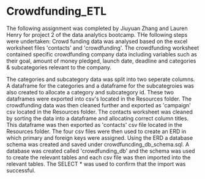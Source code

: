# Crowdfunding_ETL

The following assignment was completed by Jiuyuan Zhang and Lauren Henry for project 2 of the data analytics bootcamp.
THe following steps were undertaken:
Crowd funding data was analysed based on the excel worksheet files 'contacts' and 'crowdfunding'. 
The crowdfunding worksheet contained specific crowdfunding company data including variables such as their goal, amount of money pledged, launch date, deadline and categories & subcategories relevant to the company.

The categories and subcategory data was split into two seperate columns. A dataframe for the categories and a dataframe for the subcategroies was also created to allocate a category and subcategory id. These two dataframes were exported into csv's located in the Resources folder.
The crowdfunding data was then cleaned further and exported as 'campaign' csv located in the Resources folder.
The contacts worksheet was cleaned by sorting the data into a dataframe and allocating correct column titles. This dataframe was then exported as 'contacts' csv file located in the Resources folder.
The four csv files were then used to create an ERD in which primary and foreign keys were assigned. Using the ERD a database schema was created and saved under crowdfuncding_db_schema.sql.
A database was created called 'crowdfunding_db' and the schema was used to create the relevant tables and each csv file was then imported into the relevant tables.
The SELECT * was used to confirm that the import was successful.


